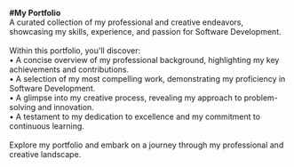 <b>#My Portfolio</b> <br>
A curated collection of my professional and creative endeavors, showcasing my skills, experience, and passion for Software Development.
<br> <br>
Within this portfolio, you'll discover: <br>
• A concise overview of my professional background, highlighting my key achievements and contributions. <br>
• A selection of my most compelling work, demonstrating my proficiency in Software Development. <br>
• A glimpse into my creative process, revealing my approach to problem-solving and innovation. <br>
• A testament to my dedication to excellence and my commitment to continuous learning. <br> <br>
Explore my portfolio and embark on a journey through my professional and creative landscape. <br>
